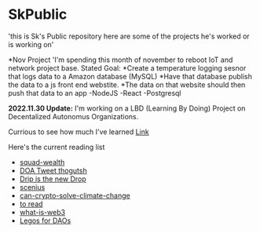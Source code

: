 # SkPublic
'this is Sk's Public repository here are some of the projects he's worked or is working on'

*Nov Project
'I'm spending this month of november to reboot IoT and network project base.
Stated Goal:
*Create a temperature logging sesnor that logs data to a Amazon database (MySQL)
*Have that database publish the data to a js front end webstite.
*The data on that website should then push that data to an app
-NodeJS -React -Postgresql 


**2022.11.30 Update:**
I'm working on a LBD (Learning By Doing) Project on Decentalized Autonomus Organizations.

Currious to see how much I've learned [Link](https://bitcoinmagazine.com/technical/bootstrapping-a-decentralized-autonomous-corporation-part-i-1379644274)

Here's the current reading list 

* [squad-wealth](https://otherinter.net/research/squad-wealth/)
* [DOA Tweet thogutsh](https://twitter.com/9_volt_/status/1455276548974596099?s=20)
* [Drip is the new Drop](https://andjelicaaa.substack.com/p/drip-is-the-new-drop)
* [scenius](https://www.notboring.co/p/sc3nius)
* [can-crypto-solve-climate-change](https://newsletter.banklesshq.com/p/can-crypto-solve-climate-change)
* [to read](https://www.fwb.help/)
* [what-is-web3](https://www.freecodecamp.org/news/what-is-web3/)
* [Legos for DAOs](https://medium.com/1kxnetwork/organization-legos-the-state-of-dao-tooling-866b6879e93e)
